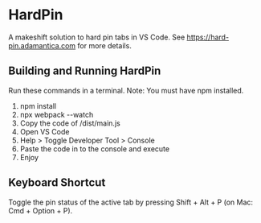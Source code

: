 # HardPin
A makeshift solution to hard pin tabs in VS Code. See https://hard-pin.adamantica.com for more details.

## Building and Running HardPin

Run these commands in a terminal. Note: You must have npm installed.

1. npm install
2. npx webpack --watch
3. Copy the code of /dist/main.js
4. Open VS Code
5. Help > Toggle Developer Tool > Console
6. Paste the code in to the console and execute
7. Enjoy

## Keyboard Shortcut

Toggle the pin status of the active tab by pressing Shift + Alt + P (on Mac: Cmd + Option + P).